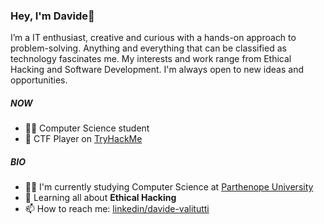 ### Hey, I'm Davide👋

I’m a IT enthusiast, creative and curious with a hands-on approach to problem-solving. Anything and everything that can be classified as technology fascinates me. My interests and work range from Ethical Hacking and Software Development. I'm always open to new ideas and opportunities.

##### [](https://github.com/davidevalitutti/#now)NOW

- 🧑‍🎓 Computer Science student
- 🚀 CTF Player on [TryHackMe](https://tryhackme.com/)

##### [](https://github.com/davidevalitutti/#bio)BIO

- 🧑‍🎓 I'm currently studying Computer Science at [Parthenope University](https://www.uniparthenope.it/)
- 🌱 Learning all about **Ethical Hacking**
- 📫 How to reach me: [linkedin/davide-valitutti](https://linkedin/davide-valitutti)
